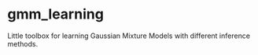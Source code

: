 # gmm_learning
Little toolbox for learning Gaussian Mixture Models with different inference methods.
